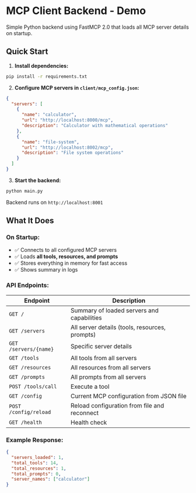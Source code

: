 # MCP Client Backend - Demo

Simple Python backend using FastMCP 2.0 that loads all MCP server details on startup.

## Quick Start

1. **Install dependencies:**
```bash
pip install -r requirements.txt
```

2. **Configure MCP servers in `client/mcp_config.json`:**
```json
{
  "servers": [
    {
      "name": "calculator",
      "url": "http://localhost:8000/mcp",
      "description": "Calculator with mathematical operations"
    },
    {
      "name": "file-system",
      "url": "http://localhost:8002/mcp",
      "description": "File system operations"
    }
  ]
}
```

3. **Start the backend:**
```bash
python main.py
```

Backend runs on `http://localhost:8001`

## What It Does

### On Startup:
- ✅ Connects to all configured MCP servers
- ✅ Loads **all tools, resources, and prompts**
- ✅ Stores everything in memory for fast access
- ✅ Shows summary in logs

### API Endpoints:

| Endpoint | Description |
|----------|-------------|
| `GET /` | Summary of loaded servers and capabilities |
| `GET /servers` | All server details (tools, resources, prompts) |
| `GET /servers/{name}` | Specific server details |
| `GET /tools` | All tools from all servers |
| `GET /resources` | All resources from all servers |
| `GET /prompts` | All prompts from all servers |
| `POST /tools/call` | Execute a tool |
| `GET /config` | Current MCP configuration from JSON file |
| `POST /config/reload` | Reload configuration from file and reconnect |
| `GET /health` | Health check |

### Example Response:
```json
{
  "servers_loaded": 1,
  "total_tools": 14,
  "total_resources": 1,
  "total_prompts": 0,
  "server_names": ["calculator"]
}
```
